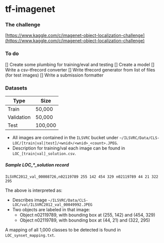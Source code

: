 # tf-imagenet

### The challenge

[https://www.kaggle.com/c/imagenet-object-localization-challenge](https://www.kaggle.com/c/imagenet-object-localization-challenge)

### To do

 [] Create some plumbing for training/eval and testing
 [] Create a model
 [] Write a csv-tfrecord converter
 [] Write tfrecord generator from list of files (for test images)
 [] Write a submission formatter

### Datasets

| Type | Size |
|---|---|
| Train | 50,000 |
| Validation | 50,000 |
| Test | 100,000 |

 * All images are contained in the `ILSVRC` bucket under `~/ILSVRC/Data/CLS-LOC/[train|val|test]/<wnid>/<wnid>_<count>.JPEG`.
 * Description for training/val each image can be found in `LOC_[train|val]_solution.csv`.

##### Sample LOC_*_solution record

````
ILSVRC2012_val_00008726,n02119789 255 142 454 329 n02119789 44 21 322 295
````

The above is interpreted as:

 * Describes image `~/ILSVRC/Data/CLS-LOC/val/ILSVRC2012_val_00049992.JPEG`
 * Two objects are labeled in that image:
    * Object n02119789, with bounding box at (255, 142) and (454, 329)
    * Object n02119789, with bounding box at (44, 21) and (322, 295)

A mapping of all 1,000 classes to be detected is found in `LOC_synset_mapping.txt`.

